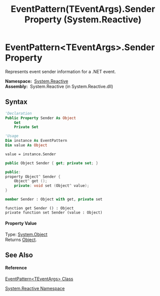 ﻿---
title: EventPattern(TEventArgs).Sender Property  (System.Reactive)
TOCTitle: Sender Property
ms:assetid: P:System.Reactive.EventPattern`1.Sender
ms:mtpsurl: https://msdn.microsoft.com/en-us/library/Hh211997(v=VS.103)
ms:contentKeyID: 36069698
ms.date: 06/28/2011
mtps_version: v=VS.103
f1_keywords:
- System.Reactive.EventPattern`1.get_Sender
- System.Reactive.EventPattern`1.Sender
- System.Reactive.EventPattern`1.set_Sender
dev_langs:
- CSharp
- JScript
- VB
- FSharp
- c++
---

# EventPattern\<TEventArgs\>.Sender Property

Represents event sender information for a .NET event.

**Namespace:**  [System.Reactive](hh229356\(v=vs.103\).md)  
**Assembly:**  System.Reactive (in System.Reactive.dll)

## Syntax

``` vb
'Declaration
Public Property Sender As Object
    Get
    Private Set
```

``` vb
'Usage
Dim instance As EventPattern
Dim value As Object

value = instance.Sender
```

``` csharp
public Object Sender { get; private set; }
```

``` c++
public:
property Object^ Sender {
    Object^ get ();
    private: void set (Object^ value);
}
```

``` fsharp
member Sender : Object with get, private set
```

``` jscript
function get Sender () : Object
private function set Sender (value : Object)
```

#### Property Value

Type: [System.Object](https://msdn.microsoft.com/en-us/library/e5kfa45b)  
Returns [Object](https://msdn.microsoft.com/en-us/library/e5kfa45b).  

## See Also

#### Reference

[EventPattern\<TEventArgs\> Class](hh229009\(v=vs.103\).md)

[System.Reactive Namespace](hh229356\(v=vs.103\).md)

